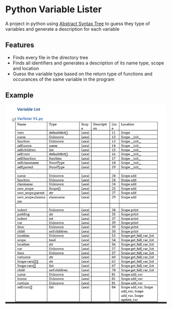# Python Variable Lister
A project in python using [Abstract Syntax Tree](https://docs.python.org/3/library/ast.html) to guess they type of variables and generate a description for each variable

## Features
- Finds every file in the directory tree
- Finds all identifiers and generates a description of its name type, scope and location
- Guess the variable type based on the return type of functions and occurances of the same variable in the program

## Example
![alt text](Variable_list.png)

